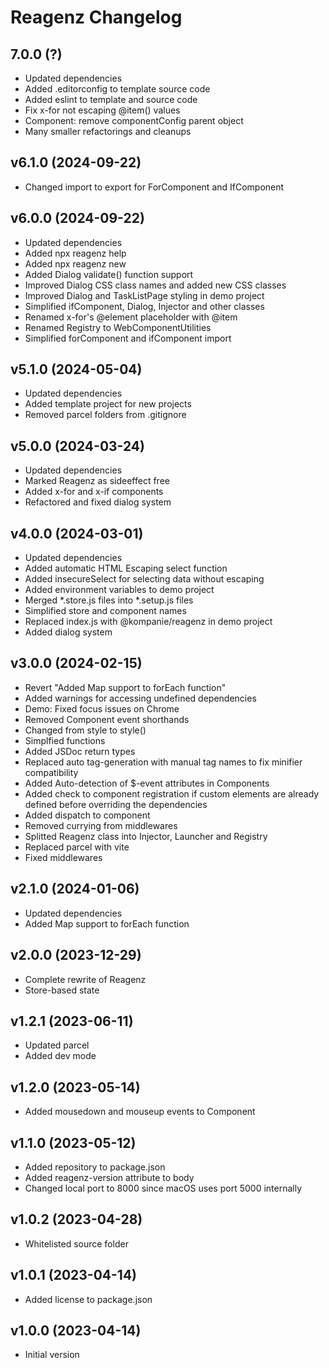# Reagenz Changelog

## 7.0.0 (?)
* Updated dependencies
* Added .editorconfig to template source code
* Added eslint to template and source code
* Fix x-for not escaping @item() values
* Component: remove componentConfig parent object
* Many smaller refactorings and cleanups

## v6.1.0 (2024-09-22)
* Changed import to export for ForComponent and IfComponent

## v6.0.0 (2024-09-22)
* Updated dependencies
* Added npx reagenz help
* Added npx reagenz new
* Added Dialog validate() function support
* Improved Dialog CSS class names and added new CSS classes
* Improved Dialog and TaskListPage styling in demo project
* Simplified ifComponent, Dialog, Injector and other classes
* Renamed x-for's @element placeholder with @item
* Renamed Registry to WebComponentUtilities
* Simplified forComponent and ifComponent import

## v5.1.0 (2024-05-04)
* Updated dependencies
* Added template project for new projects
* Removed parcel folders from .gitignore

## v5.0.0 (2024-03-24)
* Updated dependencies
* Marked Reagenz as sideeffect free
* Added x-for and x-if components
* Refactored and fixed dialog system

## v4.0.0 (2024-03-01)
* Updated dependencies
* Added automatic HTML Escaping select function
* Added insecureSelect for selecting data without escaping
* Added environment variables to demo project
* Merged *.store.js files into *.setup.js files
* Simplified store and component names
* Replaced index.js with @kompanie/reagenz in demo project
* Added dialog system

## v3.0.0 (2024-02-15)
* Revert "Added Map support to forEach function"
* Added warnings for accessing undefined dependencies
* Demo: Fixed focus issues on Chrome
* Removed Component event shorthands
* Changed from style to style()
* Simplfied functions
* Added JSDoc return types
* Replaced auto tag-generation with manual tag names to fix minifier compatibility
* Added Auto-detection of $-event attributes in Components
* Added check to component registration if custom elements are already defined before overriding the dependencies
* Added dispatch to component
* Removed currying from middlewares
* Splitted Reagenz class into Injector, Launcher and Registry
* Replaced parcel with vite
* Fixed middlewares

## v2.1.0 (2024-01-06)
* Updated dependencies
* Added Map support to forEach function

## v2.0.0 (2023-12-29)
* Complete rewrite of Reagenz
* Store-based state

## v1.2.1 (2023-06-11)
* Updated parcel
* Added dev mode

## v1.2.0 (2023-05-14)
* Added mousedown and mouseup events to Component

## v1.1.0 (2023-05-12)
* Added repository to package.json
* Added reagenz-version attribute to body
* Changed local port to 8000 since macOS uses port 5000 internally

## v1.0.2 (2023-04-28)
* Whitelisted source folder

## v1.0.1 (2023-04-14)
* Added license to package.json

## v1.0.0 (2023-04-14)
* Initial version
